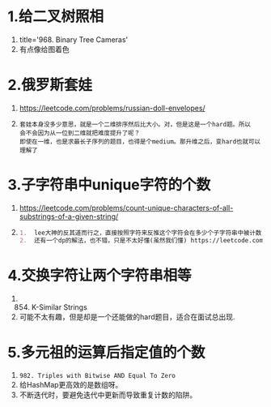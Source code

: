 # 1.给二叉树照相
1.  title='968. Binary Tree Cameras'
2.  有点像给图着色


# 2.俄罗斯套娃
1. https://leetcode.com/problems/russian-doll-envelopes/
2. ```
   套娃本身没多少意思，就是一个二维排序然后比大小。对，但是这是一个hard题。所以
   会不会因为从一位到二维就把难度提升了呢？
   即使在一维，也是求最长子序列的题目，也得是个medium。那升维之后，变hard也就可以理解了
   ```
   
# 3.子字符串中unique字符的个数
1. https://leetcode.com/problems/count-unique-characters-of-all-substrings-of-a-given-string/
2. ```markdown
   1.  lee大神的反其道而行之，直接按照字符来反推这个字符会在多少个子字符串中被计数.`https://leetcode.com/problems/count-unique-characters-of-all-substrings-of-a-given-string/discuss/128952/JavaC%2B%2BPython-One-pass-O(N)`
   2.  还有一个dp的解法，也不错，只是不太好懂(虽然我们懂) https://leetcode.com/problems/count-unique-characters-of-all-substrings-of-a-given-string/discuss/129021/O(N)-Java-Solution-DP-Clear-and-easy-to-Understand
    ```
 
# 4.交换字符让两个字符串相等
1. 854. K-Similar Strings
2. 可能不太有趣，但是却是一个还能做的hard题目，适合在面试总出现.

# 5.多元祖的运算后指定值的个数
1. `982. Triples with Bitwise AND Equal To Zero`
2. 给HashMap更高效的是数组呀。
3. 不断迭代时，要避免迭代中更新而导致重复计数的陷阱。